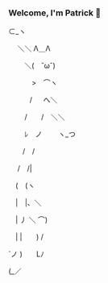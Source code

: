 ### Welcome, I'm Patrick 👋

⊂_ヽ

　 ＼＼ Λ＿Λ
  
　　 ＼(　ˇωˇ)
   
　　　 >　⌒ヽ
    
　　　/ 　 へ＼
   
　　 /　　/　＼＼
   
　　 ﾚ　ノ　　 ヽ_つ
   
　　/　/
  
　 /　/|
  
　(　(ヽ
 
　|　|、＼
 
　| 丿 ＼ ⌒)
 
　| |　　) /
 
`ノ )　　Lﾉ

(_／

